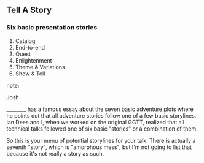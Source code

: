 ## Tell A Story

### Six basic presentation stories

1. Catalog
2. End-to-end
3. Quest
4. Enlightenment
5. Theme & Variations
6. Show & Tell

note:

Josh 

________ has a famous essay about the seven basic adventure plots
where he points out that all adventure stories follow one 
of a few basic storylines.  Ian Dees and I, when we worked on
the original GGTT, realized that all technical talks followed
one of six basic "stories" or a combination of them.  

So this is your menu of potential storylines for your talk.
There is actually a seventh "story", which is "amorphous 
mess", but I'm not going to list that because it's not really
a story as such.